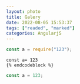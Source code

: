 ```yaml
---
layout: photo
title: Galery
date: 2022-08-05 15:53:37
tags: ["readed", "marked"]
categories: AngularjS
---
```


``` js
const a = require("123");
```

```
const a= 123
{% endcodeblock %}

```

``` javascript
const a = 123;
```